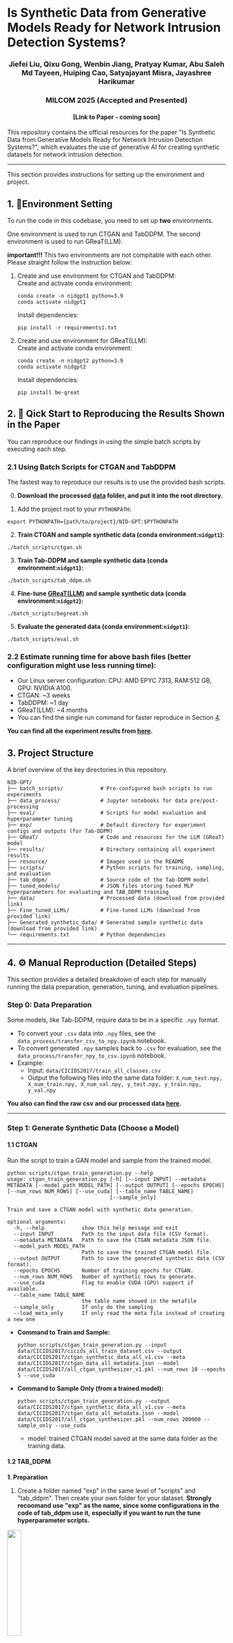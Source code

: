 # Is Synthetic Data from Generative Models Ready for Network Intrusion Detection Systems?



<h3 align="center">
Jiefei Liu, Qixu Gong, Wenbin Jiang, Pratyay Kumar, Abu Saleh Md Tayeen, Huiping Cao, Satyajayant Misra, Jayashree Harikumar
</h3>

<h3 align="center">
MILCOM 2025 (Accepted and Presented)
</h3>

<h4 align="center">
[Link to Paper - coming soon]
</h4>


This repository contains the official resources for the paper "Is Synthetic Data from Generative Models Ready for Network Intrusion Detection Systems?", which evaluates the use of generative AI for creating synthetic datasets for network intrusion detection.

---
[//]: # (## 📖 Publication)

[//]: # ()
[//]: # (The associated paper, "Is Synthetic Data from Generative Models Ready for Network Intrusion Detection Systems?", was accepted and presented by Jiefei Liu on October 6, 2025, at MILCOM 2025 in Los Angeles, CA, USA.)



[//]: # (## ✍️ Authors and Contributors)

[//]: # ()
[//]: # (We would like to thank all the authors and contributors for their help in completing this work:)

[//]: # ()
[//]: # (- Jiefei Liu)

[//]: # (- Qixu Gong)

[//]: # (- Wenbin Jiang)

[//]: # (- Pratyay Kumar)

[//]: # (- Abu Saleh Md Tayeen )

[//]: # (- Huiping Cao)

[//]: # (- Satyajayant Misra)

[//]: # (- Jayashree Harikumar)

[//]: # (## 1. Getting Started)

This section provides instructions for setting up the environment and project.

## 1. 🚀Environment Setting

To run the code in this codebase, you need to set up **two** environments.

One environment is used to run CTGAN and TabDDPM. The second environment is used to run GReaT(LLM). 

**important!!!** This two environments are not compitable with each other. Please straight follow the instruction below:

[//]: # (Follow these steps to create the conda environment and install the required packages. If you need help to set up environment on the Linux Server, click [here]&#40;https://github.com/JiefeiLiu/Federated_learning_env_set_up&#41;.)

[//]: # ()
[//]: # (Due to the incompatible requirement python packages between TabDDPM and GReaT&#40;LLM&#41;, you need to set up **two** conda environments for CTGAN, TabDDPM and GReaT&#40;LLM&#41;.   )


1. Create and use environment for CTGAN and TabDDPM: <br>
    Create and activate conda environment:
    ```aiignore
    conda create -n nidgpt1 python=3.9 
    conda activate nidgpt1
    ```
    Install dependencies: 
    ```aiignore
    pip install -r requirements1.txt
    ```


[//]: # (    ```bash)

[//]: # (    conda create -n nidgpt1 python=3.9 )

[//]: # (    conda activate nidgpt1)

[//]: # (    pip install -r requirements1.txt)

[//]: # (    export PYTHONPATH={path/to/project}/NID-GPT:$PYTHONPATH)

[//]: # (    ```)


[//]: # (    ```bash)

[//]: # (    pip install -r requirements1.txt)

[//]: # (    ```)
[//]: # (3.  Add the project root to your `PYTHONPATH`:)

[//]: # (    ```bash)

[//]: # (    export PYTHONPATH={path/to/project}/NID-GPT:$PYTHONPATH)

[//]: # (    ```)

2. Create and use environment for GReaT(LLM): <br> 
   Create and activate conda environment:
    ``` 
   conda create -n nidgpt2 python=3.9 
   conda activate nidgpt2
   ```
   Install dependencies: 
   ```
   pip install be-great
   ```

## 2. 🔬 Qick Start to Reproducing the Results Shown in the Paper

You can reproduce our findings in using the simple batch scripts by executing each step.

### 2.1 Using Batch Scripts for CTGAN and TabDDPM

The fastest way to reproduce our results is to use the provided bash scripts.

  0. **Download the processed [data](https://eltnmsu-my.sharepoint.com/:f:/g/personal/hcao_nmsu_edu/Etuw1nXMxgZAixSU405NdEkBsNo8AVsR2X41lfv1gDD4yA?e=cXsVl2) folder, and put it into the root directory.**

  1. Add the project root to your `PYTHONPATH`:
  ```
  export PYTHONPATH={path/to/project}/NID-GPT:$PYTHONPATH
  ```
  2. **Train CTGAN and sample synthetic data (conda environment:`nidgpt1`):**

    ./batch_scripts/ctgan.sh
    
  3. **Train Tab-DDPM and sample synthetic data (conda environment:`nidgpt1`):**

    ./batch_scripts/tab_ddpm.sh

  4. **Fine-tune [GReaT(LLM)](GReaT) and sample synthetic data (conda environment:`nidgpt2`):**
    
    ./batch_scripts/begreat.sh

  5. **Evaluate the generated data (conda environment:`nidgpt1`):**

    ./batch_scripts/eval.sh
    

### 2.2 Estimate running time for above bash files (better configuration might use less running time):
- Our Linux server configuration: CPU: AMD EPYC 7313, RAM:512 GB, GPU: NVIDIA A100. 
- CTGAN: ~3 weeks
- TabDDPM: ~1 day
- GReaT(LLM): ~4 months
- You can find the single run command for faster reproduce in Section [4](#4--manual-reproduction-detailed-steps).

**You can find all the experiment results from [here](results/README.md).**


## 3. Project Structure

A brief overview of the key directories in this repository.

```
NID-GPT/
├── batch_scripts/            # Pre-configured bash scripts to run experiments
├── data_process/             # Jupyter notebooks for data pre/post-processing
├── eval/                     # Scripts for model evaluation and hyperparameter tuning
├── exp/                      # Default directory for experiment configs and outputs (for Tab-DDPM)
├── GReaT/                    # Code and resources for the LLM (GReaT) model
├── results/                  # Directory containing all experiment results
├── resource/                 # Images used in the README
├── scripts/                  # Python scripts for training, sampling, and evaluation
├── tab_ddpm/                 # Source code of the Tab-DDPM model
├── tuned_models/             # JSON files storing tuned MLP hyperparameters for evaluating and TAB_DDPM training
├── data/                     # Processed data (download from provided link)
├── Fine_tuned_LLMs/          # Fine-tuned LLMs (download from provided link)
├── Generated_synthetic_data/ # Generated sample synthetic data (download from provided link)
└── requirements.txt          # Python dependencies

```

---

## 4. ⚙️ Manual Reproduction (Detailed Steps)
This section provides a detailed breakdown of each step for manually running the data preparation, generation, tuning, and evaluation pipelines.


### Step 0: Data Preparation

Some models, like Tab-DDPM, require data to be in a specific `.npy` format.

  * To convert your `.csv` data into `.npy` files, see the `data_process/transfer_csv_to_npy.ipynb` notebook.
  * To convert generated `.npy` samples back to `.csv` for evaluation, see the `data_process/transfer_npy_to_csv.ipynb` notebook.
  * Example: 
    * Input: `data/CICIDS2017/train_all_classes.csv`
    * Output the following files into the same data folder: `X_num_test.npy, X_num_train.npy, X_num_val.npy, y_test.npy, y_train.npy, y_val.npy`


**You also can find the raw csv and our processed data [here](https://eltnmsu-my.sharepoint.com/:f:/r/personal/hcao_nmsu_edu/Documents/DATA/DAC_UH_Jiefei_Milcom2025wk_ICMLAext_CL/NID-GPT/data?csf=1&web=1&e=eY8iTm).**

-----


### Step 1: Generate Synthetic Data (Choose a Model)
#### 1.1 CTGAN

Run the script to train a GAN model and sample from the trained model.  
```
python scripts/ctgan_train_generation.py --help
usage: ctgan_train_generation.py [-h] [--input INPUT] --metadata METADATA [--model_path MODEL_PATH] [--output OUTPUT] [--epochs EPOCHS] [--num_rows NUM_ROWS] [--use_cuda] [--table_name TABLE_NAME]
                                 [--sample_only]

Train and save a CTGAN model with synthetic data generation.

optional arguments:
  -h, --help            show this help message and exit
  --input INPUT         Path to the input data file (CSV format).
  --metadata METADATA   Path to save the CTGAN metadata JSON file.
  --model_path MODEL_PATH
                        Path to save the trained CTGAN model file.
  --output OUTPUT       Path to save the generated synthetic data (CSV format).
  --epochs EPOCHS       Number of training epochs for CTGAN.
  --num_rows NUM_ROWS   Number of synthetic rows to generate.
  --use_cuda            Flag to enable CUDA (GPU) support if available.
  --table_name TABLE_NAME
                        the table name showed in the metafile
  --sample_only         If only do the sampling
  --load_meta_only      If only read the meta file instead of creating a new one
```

  * **Command to Train and Sample:**

    ```
    python scripts/ctgan_train_generation.py --input data/CICIDS2017/cicids_all_train_dataset.csv --output data/CICIDS2017/ctgan_synthetic_data_all_v1.csv --meta data/CICIDS2017/ctgan_data_all_metadata.json --model data/CICIDS2017/all_ctgan_synthesizer_v1.pkl --num_rows 10 --epochs 5 --use_cuda
    ```

  * **Command to Sample Only (from a trained model):**

    ```
    python scripts/ctgan_train_generation.py --output data/CICIDS2017/ctgan_synthetic_data_all_v1.csv --meta data/CICIDS2017/ctgan_data_all_metadata.json --model data/CICIDS2017/all_ctgan_synthesizer.pkl --num_rows 200000 --sample_only --use_cuda
    ```
    - model: trained CTGAN model saved at the same data folder as the training data. 


#### 1.2 TAB\_DDPM
**1. Preparation**
1. Create a folder named "exp" in the same level of "scripts" and "tab_ddpm". Then create your own folder for your dataset. **Strongly recoomand use "exp" as the name, since some configurations in the code of tab_ddpm use it, especially if you want to run the tune hyperparameter scripts.**

<!-- ![image](resource/01_config_folder.png) -->
<img width="25%" src='resource/01_config_folder.png'></img>


2. create your dataset folder. In the folder, split data into train, test, and val partitions, then store in npy type. 

![image](resource/03_data_folder.png)

Also, create a ```info.json``` file, adjust it based your datasets. **Notice:In our processed data, all features are numerical and the number should no include the label colum. It shoud be equal to the shape of X_num_train.npy.**

<!-- ![image](resource/04_info_json.png) -->
<img width="40%" src='resource/04_info_json.png'></img>



1. Create a ```config.toml``` file under the ```exp/{your_dataset_name}/```. In the toml file, 
```
- parent_dir is the folder where to storage trained model, generated samples. 
- read_data_path is the folder where storges the dataset for trainning the diffusion model. 
- model_params are number of class labels, and if y label exsits. In our case, it's number of attacking types and true, respectively. 
- model_params.rtdl_params defines the architecture of the MLP model used in the diffusion model. 
- diffusion model parameters: number of steps for nosing and denosing, the loss function.  
- training parameters to train the diffusion model. 
```
<!-- ![image](resource/02_toml_config.png) -->
<img width="30%" src=resource/02_toml_config.png></img>

Also, parameters related to sampling:

![image](resource/02_toml_config_sampling.png)


**2. Execution**
```
python scripts/pipeline.py --config [path_to_your_config] --train --sample 
python scripts/pipeline.py --config exp/cicids2017_all/config.toml --train --sample
```
All results, including trained models, sampled datas will be in the same folder as the "parent_dir" in your ```config.toml```.

![image](resource/05_gen_results.png)

**NOTICE:** If hyperparameters are tuned followed step 3, the best config is stored in ```~/NID-GPT/exp/{dataset}/ddpm_tune_best/config.toml```, you can copy it back to ```~/NID-GPT/exp/{dataset}```. At the same time, **MAKE SURE the parameters, such as parent_dir, real_data_path, num_samples, are correct.**

#### 1.3 GReaT

Please see the [GReaT (LLM)](GReaT) directory for instructions on using this model.


-----

### Step 2: (Optional) Hyperparameter Tuning

#### 2.1 Tuning the Evaluation MLP
This mlp is the model used for final evaluting the generated/sampled synthetic data (**NOT the mlp metioned in the ```config.tmol```**).

The final parameters are stored in ```~/NID-GPT/tuned_models/mlp_{dataset}.json```.


```
python eval/tune_eval_mlp.py --help
usage: tune_eval_mlp.py [-h] [--ds_name DS_NAME] [--device DEVICE] --train TRAIN --test TEST

optional arguments:
  -h, --help         show this help message and exit
  --ds_name DS_NAME  dataset name used to create a json file to store configuration of the MLP model under ~/tuned_models
  --device DEVICE    device used to train the model, cuda, cuda:1, or cpu
  --train TRAIN      Path to the training CSV file
  --test TEST        Path to the testing CSV file
```
  * **Example Command:**
    ```bash
    python eval/tune_eval_mlp.py --train data/CICIDS2017/cicids_all_train_dataset.csv --test data/CICIDS2017/cicids_all_test_dataset.csv --ds_name cicids2017_all --device cuda:2
    ```

#### 2.2 Tuning Tab-DDPM

Basd on the tuned parameters of the MLP mentioned in 3.1, we could tune the parameters of the diffusion model by executing the tune_ddpm script. 

```
python scripts/tune_ddpm.py --help
usage: tune_ddpm.py [-h] [--eval_seeds] --test TEST ds_name train_size eval_type eval_model prefix

positional arguments:
  ds_name 
  train_size
  eval_type
  eval_model
  prefix

optional arguments:
  -h, --help    show this help message and exit
  --eval_seeds
  --test TEST   Path to the testing CSV file
```
  * **Example Command:**
    ```bash
    python scripts/tune_ddpm.py cicids2017_all 6500 synthetic catboost ddpm_tune --test data/CICIDS2017/cicids_all_test_dataset.csv
    ```

The best config.toml, trained model and sampled data will store in the ```exp/${ds_name}/${prefix}_best``` folder. 

**NOTICE:** Ensure you use the same `${ds_name}` (e.g., `cicids2017_all`) for all related tuning and training scripts.

### Step 3: Evaluate the Generated Data

Before the evaluation, make sure the **parameters of MLP** are set correctly in ```~/NID-GPT/scripts/evaluation.py```. It may come from the fine-tuned MLP (step 3.1), where the final parameters are stored in ```~/NID-GPT/tuned_models/mlp_{dataset}.json```. Also you can set it mannually. 

![image](resource/06_eval_dataset_mlp_config.png)

```
python scripts/evaluation.py --help
usage: evaluation.py [-h] --train TRAIN --test TEST --model {logistic_regression,decision_tree,random_forest,svc,mlp}

Evaluate different ML models

optional arguments:
  -h, --help            show this help message and exit
  --train TRAIN         Path to the training CSV file
  --test TEST           Path to the testing CSV file
  --model               {logistic_regression,decision_tree,random_forest,svc,mlp},Name of the model to evaluate
  --dataset             Name of the dataset
```

  * **Example Command:**

    ```bash
    python scripts/evaluation.py --train data/CICIDS2017/results/ddpm_synthetic_data_all.csv --test data/CICIDS2017/test_all_classes.csv --model mlp --dataset cicids2017_all
    ```

## 5. Auxiliary Functions
- ```~/data_process/transfer_csv_to_npy.ipynb```: Transfer a single csv file to npy files that are used to train or fine-tuned parameters of diffusion models. 
- ```~/data_process/transfer_npy_to_csv.ipynb```: Transfer sampled npy files by the trained diffusion model to CSV, which is used to do the final evaluation.  
- ```~/data_process/feature_distribution.ipynb```: Draw figures of the distributions of values of columns between orginal data and synthetic data. 

## 6. Sample Generated Synthetic Data
You can find the generated synthetic data from [here](https://eltnmsu-my.sharepoint.com/:f:/g/personal/hcao_nmsu_edu/EsWIEZ2UkjVEhriVpG3kvWwB80r-NyopUve1A7MaOmmGaA?e=omE0Rv).


## ✏️ How to Cite

If you use this work, please cite our paper:

*(BibTeX entry will be available here once the paper is published in the conference proceedings)*
